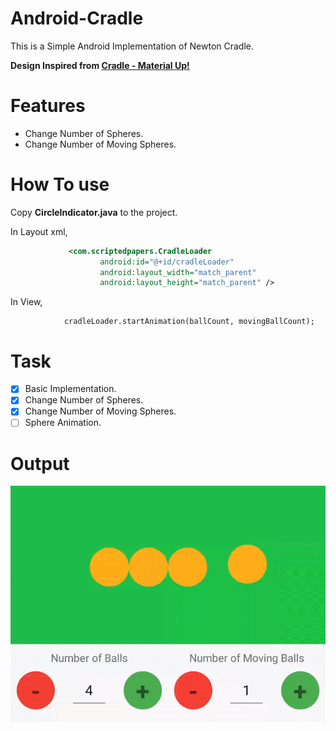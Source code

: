 # Android-Cradle
This is a Simple Android Implementation of Newton Cradle.

**Design Inspired from [
Cradle - Material Up!](http://www.materialup.com/posts/material-cradle)**

# **Features**
+ Change Number of Spheres.
+ Change Number of Moving Spheres.

# **How To use**
Copy **CircleIndicator.java** to the project.

In Layout xml,
```xml
             <com.scriptedpapers.CradleLoader
                    android:id="@+id/cradleLoader"
                    android:layout_width="match_parent"
                    android:layout_height="match_parent" />
```

In View,
```
            cradleLoader.startAnimation(ballCount, movingBallCount);
```

# Task

- [x] Basic Implementation.
- [x] Change Number of Spheres.
- [x] Change Number of Moving Spheres.
- [ ] Sphere Animation.

# **Output**
![alt tag](https://github.com/maheswaranapk/Android-Cradle/blob/master/sample/materialup_sample.gif)
